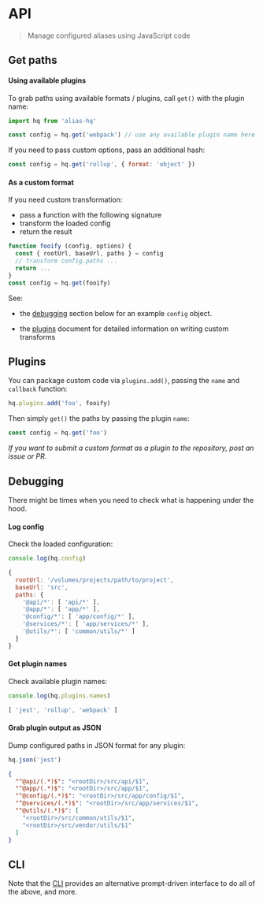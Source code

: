 # API

> Manage configured aliases using JavaScript code 

## Get paths

#### Using available plugins

To grab paths using available formats / plugins, call `get()` with the plugin name:

```js
import hq from 'alias-hq'

const config = hq.get('webpack') // use any available plugin name here
```

If you need to pass custom options, pass an additional hash: 

```js
const config = hq.get('rollup', { format: 'object' })
```

#### As a custom format

If you need custom transformation:

- pass a function with the following signature
- transform the loaded config
- return the result

```js
function fooify (config, options) {
  const { rootUrl, baseUrl, paths } = config
  // transform config.paths ...
  return ...
}
const config = hq.get(fooify)
```

See:

- the [debugging](#log-config) section below for an example `config` object.

- the [plugins](plugins.md) document for detailed information on writing custom transforms

## Plugins

You can package custom code via `plugins.add()`, passing the `name` and `callback` function:

```js
hq.plugins.add('foo', fooify)
```

Then simply `get()` the paths by passing the plugin `name`: 

```js
const config = hq.get('foo')
```

*If you want to submit a custom format as a plugin to the repository, post an issue or PR.*

## Debugging

There might be times when you need to check what is happening under the hood.

#### Log config

Check the loaded configuration:

```js
console.log(hq.config)
```

```js
{
  rootUrl: '/volumes/projects/path/to/project',
  baseUrl: 'src',
  paths: {
    '@api/*': [ 'api/*' ],
    '@app/*': [ 'app/*' ],
    '@config/*': [ 'app/config/*' ],
    '@services/*': [ 'app/services/*' ],
    '@utils/*': [ 'common/utils/*' ]
  }
}
```

#### Get plugin names

Check available plugin names:

```js
console.log(hq.plugins.names)
```

```js
[ 'jest', 'rollup', 'webpack' ]
```

#### Grab plugin output as JSON

Dump configured paths in JSON format for any plugin:

```js
hq.json('jest')
```

```json
{
  "^@api/(.*)$": "<rootDir>/src/api/$1",
  "^@app/(.*)$": "<rootDir>/src/app/$1",
  "^@config/(.*)$": "<rootDir>/src/app/config/$1",
  "^@services/(.*)$": "<rootDir>/src/app/services/$1",
  "^@utils/(.*)$": [
    "<rootDir>/src/common/utils/$1",
    "<rootDir>/src/vendor/utils/$1"
  ]
}
```

## CLI

Note that the [CLI](./cli.md) provides an alternative prompt-driven interface to do all of the above, and more.


